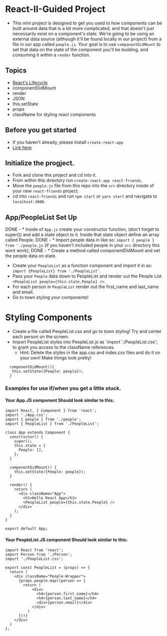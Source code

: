 # React-II-Guided Project

* This mini project is designed to get you used to how components can be built around data that is a bit more complicated, and that doesn't just necessarily exist on a component's state. We're going to be using an external data source (although it'll be found locally in our project) from a file in our app called `people.js`. Your goal is to use `componentDidMount` to set that data on the state of the component you'll be building, and consuming it within a `render` function.

## Topics

* [React's Lifecycle](https://tylermcginnis.com/an-introduction-to-life-cycle-events-in-react-js/)
* componentDidMount
* render
* JSON
* this.setState
* props
* className for styling react components

## Before you get started

* If you haven't already, please install `create-react-app`
* [Link here](https://github.com/facebookincubator/create-react-app#getting-started)

## Initialize the progject.

* Fork and clone this project and cd into it.
* From within this directory run `create-react-app react-friends`.
* Move the `people.js` file from this repo into the `src` directory inside of your new `react-friends` project.
* cd into `react-friends` and run `npm start` or `yarn start` and navigate to `localhost:3000`.

## App/PeopleList Set Up

DONE - * Inside of `App.js` create your constructor function, (don't forget to super()) and add a state object to it. Inside that state object define an array called People.
DONE - * Import people data in like so: `import { people } from './people.js` (if you haven't included people in your `src` directory this wont work);
DONE - * Create a method called componentDidMount and set the people data on state.
* Create your `PeopleList` as a function component and import it in as: `import {PeopleList} from './PeopleList'`.
* Pass your `People` data down to PeopleList and render out the People List `<PeopleList people={this.state.People} />`.
* For each person in `PeopleList` render out the first_name and last_name and email.
* Go to town styling your components!

# Styling Components

* Create a file called PeopleList.css and go to town styling! Try and center each person on the screen.
* Import PeopleList styles into PeopleList.js as `import './PeopleList.css'; to grant you access to the className references.
  * Hint: Delete the styles in the app.css and index.css files and do it on your own! Make things look pretty!

```
  componentDidMount(){
   this.setState({People: people});
  }
```

### Examples for use if/when you get a little stuck.

#### Your App.JS component Should look similar to this:

```
import React, { Component } from 'react';
import './App.css';
import { people } from './people';
import { PeopleList } from './PeopleList';

class App extends Component {
  constructor() {
    super();
    this.state = {
      People: [],
    };
  }

  componentDidMount() {
    this.setState({People: people});
  }

  render() {
    return (
      <div className="App">
        <h1>Hello React App</h1>
        <PeopleList people={this.state.People} />
      </div>
    );
  }
}

export default App;
```

#### Your PeopleList.JS component Should look similar to this:

```
import React from 'react';
import Person from './Person';
import './PeopleList.css';

export const PeopleList = (props) => {
  return (
    <div className="People-Wrapper">
      {props.people.map((person => {
        return (
            <div>
              <h4>{person.first_name}</h4>
              <h4>{person.last_name}</h4>
              <div>{person.email}</div>
            </div>
          )
      }))}
    </div>
  )
};
```
